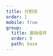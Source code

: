 ```yaml
---
title: 分割线
order: 1
mobile: true
group:
  title: 基础组件
  order: 0
  path: base
---
```


<code src="../demo/Divider.jsx"></code>
<API src="../src/Divider.tsx"></API>
